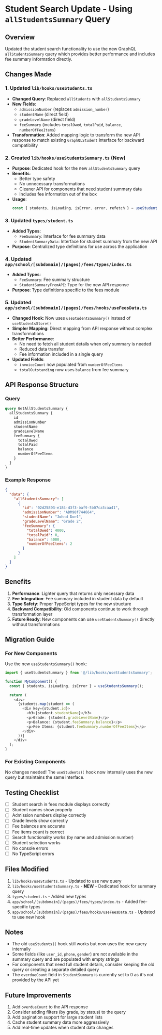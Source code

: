 # Student Search Update - Using `allStudentsSummary` Query

## Overview
Updated the student search functionality to use the new GraphQL `allStudentsSummary` query which provides better performance and includes fee summary information directly.

## Changes Made

### 1. Updated `lib/hooks/useStudents.ts`
- **Changed Query**: Replaced `allStudents` with `allStudentsSummary`
- **New Fields**: 
  - `admissionNumber` (replaces `admission_number`)
  - `studentName` (direct field)
  - `gradeLevelName` (direct field)
  - `feeSummary` (includes `totalOwed`, `totalPaid`, `balance`, `numberOfFeeItems`)
- **Transformation**: Added mapping logic to transform the new API response to match existing `GraphQLStudent` interface for backward compatibility

### 2. Created `lib/hooks/useStudentsSummary.ts` (New)
- **Purpose**: Dedicated hook for the new `allStudentsSummary` query
- **Benefits**:
  - Better type safety
  - No unnecessary transformations
  - Cleaner API for components that need student summary data
  - Includes fee information out of the box
- **Usage**: 
  ```typescript
  const { students, isLoading, isError, error, refetch } = useStudentsSummary();
  ```

### 3. Updated `types/student.ts`
- **Added Types**:
  - `FeeSummary`: Interface for fee summary data
  - `StudentSummaryData`: Interface for student summary from the new API
- **Purpose**: Centralized type definitions for use across the application

### 4. Updated `app/school/[subdomain]/(pages)/fees/types/index.ts`
- **Added Types**:
  - `FeeSummary`: Fee summary structure
  - `StudentSummaryFromAPI`: Type for the new API response
- **Purpose**: Type definitions specific to the fees module

### 5. Updated `app/school/[subdomain]/(pages)/fees/hooks/useFeesData.ts`
- **Changed Hook**: Now uses `useStudentsSummary()` instead of `useStudentsStore()`
- **Simpler Mapping**: Direct mapping from API response without complex transformations
- **Better Performance**: 
  - No need to fetch all student details when only summary is needed
  - Reduced data transfer
  - Fee information included in a single query
- **Updated Fields**:
  - `invoiceCount` now populated from `numberOfFeeItems`
  - `totalOutstanding` now uses `balance` from fee summary

## API Response Structure

### Query
```graphql
query GetAllStudentsSummary {
  allStudentsSummary {
    id
    admissionNumber
    studentName
    gradeLevelName
    feeSummary {
      totalOwed
      totalPaid
      balance
      numberOfFeeItems
    }
  }
}
```

### Example Response
```json
{
  "data": {
    "allStudentsSummary": [
      {
        "id": "02d25893-e184-43f3-baf9-5b07ca3caa41",
        "admissionNumber": "ADM98f744664",
        "studentName": "Johnd Doe1",
        "gradeLevelName": "Grade 2",
        "feeSummary": {
          "totalOwed": 4000,
          "totalPaid": 0,
          "balance": 4000,
          "numberOfFeeItems": 2
        }
      }
    ]
  }
}
```

## Benefits

1. **Performance**: Lighter query that returns only necessary data
2. **Fee Integration**: Fee summary included in student data by default
3. **Type Safety**: Proper TypeScript types for the new structure
4. **Backward Compatibility**: Old components continue to work through transformation layer
5. **Future Ready**: New components can use `useStudentsSummary()` directly without transformations

## Migration Guide

### For New Components
Use the new `useStudentsSummary()` hook:

```typescript
import { useStudentsSummary } from '@/lib/hooks/useStudentsSummary';

function MyComponent() {
  const { students, isLoading, isError } = useStudentsSummary();
  
  return (
    <div>
      {students.map(student => (
        <div key={student.id}>
          <h3>{student.studentName}</h3>
          <p>Grade: {student.gradeLevelName}</p>
          <p>Balance: {student.feeSummary.balance}</p>
          <p>Fee Items: {student.feeSummary.numberOfFeeItems}</p>
        </div>
      ))}
    </div>
  );
}
```

### For Existing Components
No changes needed! The `useStudents()` hook now internally uses the new query but maintains the same interface.

## Testing Checklist

- [ ] Student search in fees module displays correctly
- [ ] Student names show properly
- [ ] Admission numbers display correctly
- [ ] Grade levels show correctly
- [ ] Fee balances are accurate
- [ ] Fee items count is correct
- [ ] Search functionality works (by name and admission number)
- [ ] Student selection works
- [ ] No console errors
- [ ] No TypeScript errors

## Files Modified

1. `lib/hooks/useStudents.ts` - Updated to use new query
2. `lib/hooks/useStudentsSummary.ts` - **NEW** - Dedicated hook for summary query
3. `types/student.ts` - Added new types
4. `app/school/[subdomain]/(pages)/fees/types/index.ts` - Added fee-specific types
5. `app/school/[subdomain]/(pages)/fees/hooks/useFeesData.ts` - Updated to use new hook

## Notes

- The old `useStudents()` hook still works but now uses the new query internally
- Some fields (like `user_id`, `phone`, `gender`) are not available in the summary query and are populated with empty strings
- For components that need full student details, consider keeping the old query or creating a separate detailed query
- The `overdueCount` field in `StudentSummary` is currently set to 0 as it's not provided by the API yet

## Future Improvements

1. Add `overdueCount` to the API response
2. Consider adding filters (by grade, by status) to the query
3. Add pagination support for large student lists
4. Cache student summary data more aggressively
5. Add real-time updates when student data changes

